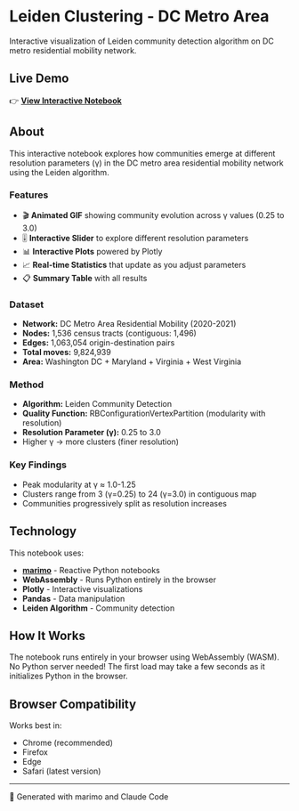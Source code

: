 # Leiden Clustering - DC Metro Area

Interactive visualization of Leiden community detection algorithm on DC metro residential mobility network.

## Live Demo

👉 **[View Interactive Notebook](https://YOUR-USERNAME.github.io/leiden-dc-interactive/)**

## About

This interactive notebook explores how communities emerge at different resolution parameters (γ) in the DC metro area residential mobility network using the Leiden algorithm.

### Features

- 🎬 **Animated GIF** showing community evolution across γ values (0.25 to 3.0)
- 🎚️ **Interactive Slider** to explore different resolution parameters
- 📊 **Interactive Plots** powered by Plotly
- 📈 **Real-time Statistics** that update as you adjust parameters
- 📋 **Summary Table** with all results

### Dataset

- **Network:** DC Metro Area Residential Mobility (2020-2021)
- **Nodes:** 1,536 census tracts (contiguous: 1,496)
- **Edges:** 1,063,054 origin-destination pairs
- **Total moves:** 9,824,939
- **Area:** Washington DC + Maryland + Virginia + West Virginia

### Method

- **Algorithm:** Leiden Community Detection
- **Quality Function:** RBConfigurationVertexPartition (modularity with resolution)
- **Resolution Parameter (γ):** 0.25 to 3.0
- Higher γ → more clusters (finer resolution)

### Key Findings

- Peak modularity at γ ≈ 1.0-1.25
- Clusters range from 3 (γ=0.25) to 24 (γ=3.0) in contiguous map
- Communities progressively split as resolution increases

## Technology

This notebook uses:
- **[marimo](https://marimo.io)** - Reactive Python notebooks
- **WebAssembly** - Runs Python entirely in the browser
- **Plotly** - Interactive visualizations
- **Pandas** - Data manipulation
- **Leiden Algorithm** - Community detection

## How It Works

The notebook runs entirely in your browser using WebAssembly (WASM). No Python server needed! The first load may take a few seconds as it initializes Python in the browser.

## Browser Compatibility

Works best in:
- Chrome (recommended)
- Firefox
- Edge
- Safari (latest version)

---

🤖 Generated with marimo and Claude Code
